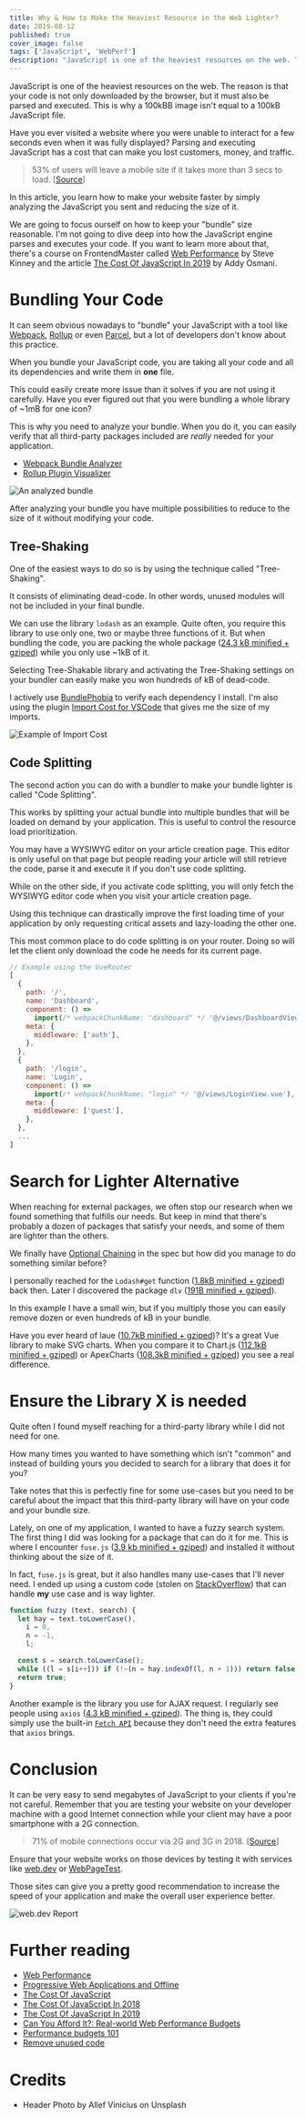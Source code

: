 ```yaml
---
title: Why & How to Make the Heaviest Resource in the Web Lighter?
date: 2019-08-12
published: true
cover_image: false
tags: ['JavaScript', 'WebPerf']
description: "JavaScript is one of the heaviest resources on the web. The reason is that your code is not only downloaded by the browser, but it must also be parsed and executed. This is why a 100kBB image isn't equal to a 100kB JavaScript file."
---
```


JavaScript is one of the heaviest resources on the web. The reason is that your code is not only downloaded by the browser, but it must also be parsed and executed. This is why a 100kBB image isn't equal to a 100kB JavaScript file.

Have you ever visited a website where you were unable to interact for a few seconds even when it was fully displayed? Parsing and executing JavaScript has a cost that can make you lost customers, money, and traffic.

> 53% of users will leave a mobile site if it takes more than 3 secs to load. [[Source](https://gs.statcounter.com/press/mobile-and-tablet-internet-usage-exceeds-desktop-for-first-time-worldwide)]

In this article, you learn how to make your website faster by simply analyzing the JavaScript you sent and reducing the size of it.

We are going to focus ourself on how to keep your "bundle" size reasonable. I'm not going to dive deep into how the JavaScript engine parses and executes your code. If you want to learn more about that, there's a course on FrontendMaster called [Web Performance](https://frontendmasters.com/courses/web-performance) by Steve Kinney and the article [The Cost Of JavaScript In 2019](https://v8.dev/blog/cost-of-javascript-2019) by Addy Osmani.

# Bundling Your Code

It can seem obvious nowadays to "bundle" your JavaScript with a tool like [Webpack](https://webpack.js.org), [Rollup](https://rollupjs.org) or even [Parcel](https://parceljs.org/), but a lot of developers don't know about this practice.

When you bundle your JavaScript code, you are taking all your code and all its dependencies and write them in **one** file.

This could easily create more issue than it solves if you are not using it carefully. Have you ever figured out that you were bundling a whole library of ~1mB for one icon?

This is why you need to analyze your bundle. When you do it, you can easily verify that all third-party packages included are *really* needed for your application.

- [Webpack Bundle Analyzer](https://github.com/webpack-contrib/webpack-bundle-analyzer)
- [Rollup Plugin Visualizer](https://github.com/btd/rollup-plugin-visualizer)

![An analyzed bundle](https://i.imgur.com/n1CwDiQ.png)

After analyzing your bundle you have multiple possibilities to reduce to the size of it without modifying your code.

## Tree-Shaking

One of the easiest ways to do so is by using the technique called "Tree-Shaking".

It consists of eliminating dead-code. In other words, unused modules will not be included in your final bundle.

We can use the library `lodash` as an example. Quite often, you require this library to use only one, two or maybe three functions of it. But when bundling the code, you are packing the whole package ([24.3
kB minified + gziped](https://bundlephobia.com/result?p=lodash@4.17.15)) while you only use ~1kB of it.

Selecting Tree-Shakable library and activating the Tree-Shaking settings on your bundler can easily make you won hundreds of kB of dead-code.

I actively use [BundlePhobia](https://bundlephobia.com) to verify each dependency I install. I'm also using the plugin [Import Cost for VSCode](https://marketplace.visualstudio.com/items?itemName=wix.vscode-import-cost) that gives me the size of my imports.

![Example of Import Cost](https://file-wkbcnlcvbn.now.sh/import-cost.gif)

## Code Splitting

The second action you can do with a bundler to make your bundle lighter is called "Code Splitting".

This works by splitting your actual bundle into multiple bundles that will be loaded on demand by your application. This is useful to control the resource load prioritization.

You may have a WYSIWYG editor on your article creation page. This editor is only useful on that page but people reading your article will still retrieve the code, parse it and execute it if you don't use code splitting.

While on the other side, if you activate code splitting, you will only fetch the WYSIWYG editor code when you visit your article creation page.

Using this technique can drastically improve the first loading time of your application by only requesting critical assets and lazy-loading the other one.

This most common place to do code splitting is on your router. Doing so will let the client only download the code he needs for its current page.

```js
// Example using the VueRouter
[
  {
    path: '/',
    name: 'Dashboard',
    component: () =>
      import(/* webpackChunkName: "dashboard" */ '@/views/DashboardView.vue'),
    meta: {
      middleware: ['auth'],
    },
  },
  {
    path: '/login',
    name: 'Login',
    component: () =>
      import(/* webpackChunkName: "login" */ '@/views/LoginView.vue'),
    meta: {
      middleware: ['guest'],
    },
  },
  ...
]
```

# Search for Lighter Alternative

When reaching for external packages, we often stop our research when we found something that fulfills our needs. But keep in mind that there's probably a dozen of packages that satisfy your needs, and some of them are lighter than the others.

We finally have [Optional Chaining](https://github.com/tc39/proposal-optional-chaining) in the spec but how did you manage to do something similar before?

I personally reached for the `Lodash#get` function ([1.8kB minified + gziped](https://bundlephobia.com/result?p=lodash.get@4.4.2)) back then. Later I discovered the package `dlv` ([191B minified + gziped](https://bundlephobia.com/result?p=dlv@1.1.3)).

In this example I have a small win, but if you multiply those you can easily remove dozen or even hundreds of kB in your bundle.

Have you ever heard of laue ([10.7kB minified + gziped](https://bundlephobia.com/result?p=laue@0.2.1))? It's a great Vue library to make SVG charts. When you compare it to Chart.js ([112.1kB minified + gziped](https://bundlephobia.com/result?p=chart.js@2.8.0)) or ApexCharts ([108.3kB minified + gziped](https://bundlephobia.com/result?p=apexcharts@3.8.4)) you see a real difference.

# Ensure the Library X is needed

Quite often I found myself reaching for a third-party library while I did not need for one.

How many times you wanted to have something which isn't "common" and instead of building yours you decided to search for a library that does it for you?

Take notes that this is perfectly fine for some use-cases but you need to be careful about the impact that this third-party library will have on your code and your bundle size.

Lately, on one of my application, I wanted to have a fuzzy search system. The first thing I did was looking for a package that can do it for me. This is where I encounter `fuse.js` ([3.9 kb minified + gziped](https://bundlephobia.com/result?p=fuse.js@3.4.5)) and installed it without thinking about the size of it.

In fact, `fuse.js` is great, but it also handles many use-cases that I'll never need. I ended up using a custom code (stolen on [StackOverflow](https://stackoverflow.com/a/15252131/3380679)) that can handle **my** use case and is way lighter.

```js
function fuzzy (text, search) {
  let hay = text.toLowerCase(),
    i = 0,
    n = -1,
    l;

  const s = search.toLowerCase();
  while ((l = s[i++])) if (!~(n = hay.indexOf(l, n + 1))) return false;
  return true;
}
```

Another example is the library you use for AJAX request. I regularly see people using `axios` ([4.3 kB minified + gziped](https://bundlephobia.com/result?p=axios@0.19.0)). The thing is, they could simply use the built-in [`Fetch API`](https://developer.mozilla.org/en-US/docs/Web/API/Fetch_API) because they don't need the extra features that `axios` brings.

# Conclusion

It can be very easy to send megabytes of JavaScript to your clients if you're not careful. Remember that you are testing your website on your developer machine with a good Internet connection while your client may have a poor smartphone with a 2G connection.

> 71% of mobile connections occur via 2G and 3G in 2018. [[Source](https://www.gsma.com/r/mobileeconomy/)]

Ensure that your website works on those devices by testing it with services like [web.dev](https://web.dev/) or [WebPageTest](http://webpagetest.org/).

Those sites can give you a pretty good recommendation to increase the speed of your application and make the overall user experience better.

![web.dev Report](https://i.imgur.com/NhQidkm.png)

# Further reading
- [Web Performance](https://frontendmasters.com/courses/web-performance)
- [Progressive Web Applications and Offline](https://frontendmasters.com/courses/progressive-web-apps/)
- [The Cost Of JavaScript](https://medium.com/dev-channel/the-cost-of-javascript-84009f51e99e)
- [The Cost Of JavaScript In 2018](https://medium.com/@addyosmani/the-cost-of-javascript-in-2018-7d8950fbb5d4)
- [The Cost Of JavaScript In 2019](https://v8.dev/blog/cost-of-javascript-2019)
- [Can You Afford It?: Real-world Web Performance Budgets](https://infrequently.org/2017/10/can-you-afford-it-real-world-web-performance-budgets/)
- [Performance budgets 101](https://web.dev/performance-budgets-101/)
- [Remove unused code](https://web.dev/remove-unused-code/)

# Credits
- Header Photo by Allef Vinicius on Unsplash
